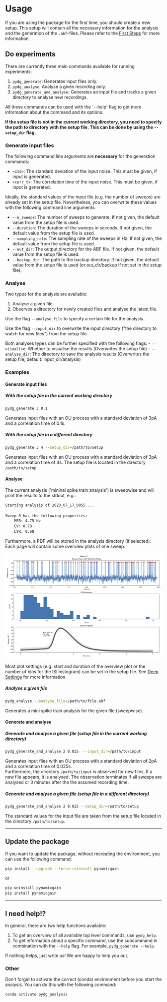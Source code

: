 # Usage

If you are using the package for the first time, you should create a new setup. This setup will contain all the necessary information for the analysis and the generation of the `.abf`-files. Please refer to the [First Steps](./first_steps.md) for more information.


## Do experiments

There are currently three main commands available for running experiments:

1. `pydg_generate`: Generates input files only.
2. `pydg_analyse`: Analyse a given recording only.
3. `pydg_generate_and_analyse`: Generates an input file and tracks a given directory to analyse new recordings.

All these commands can be used with the `--help' flag to get more information about the command and its options.

**If the setup file is not in the current working directory, you need to specify the path to directory with the setup file. This can be done by using the `--setup_dir` flag.**

### Generate input files

The following command line arguments are **necessary** for the generation commands:

- `<std>`: The standard deviation of the input noise. This must be given, if input is generated.
- `<corr_t>`: The correlation time of the input noise. This must be given, if input is generated.

Ideally, the standard values of the input file (e.g. the number of sweeps) are already set in the setup file. Nevertheless, you can overwrite these values with the following command line arguments:

- `--n_sweeps`: The number of sweeps to generate. If not given, the default value from the setup file is used.
- `--duration`: The duration of the sweeps in seconds. If not given, the default value from the setup file is used.
- `--sampling_rate`: The sampling rate of the sweeps in Hz. If not given, the default value from the setup file is used.
- `--out_dir`: The output directory for the ABF file. If not given, the default value from the setup file is used.
- `--backup_dir`: The path to the backup directory. If not given, the default value from the setup file is used (or out_dir/backup if not set in the setup file).
  

### Analyse

Two types for the analysis are available:

1. Analyse a given file.
2. Observes a directory for newly created files and analyse the latest file.

Use the flag `--analyse_file` to specify a certain file for the analysis.

Use the flag `--input_dir` to overwrite the input directory ("the directory to watch for new files") from the setup file.

Both analyses types can be further specified with the following flags:
    - `--visualise`:  Whether to visualise the results (Overwrites the setup file)
    - `--analyse_dir`: The directory to save the analysis results (Overwrites the setup file; default: input_dir/analysis)

### Examples

#### Generate input files

##### With the setup file in the current working directory

```bash
pydg_generate 3 0.1
```

Generates input files with an OU process with a standard deviation of 3pA and a correlation time of 0.1s.

##### With the setup file in a different directory

```bash
pydg_generate 3 4 --setup_dir=/path/to/setup
```

Generates input files with an OU process with a standard deviation of 3pA and a correlation time of 4s. The setup file is located in the directory `/path/to/setup`.

#### Analyse

The current analysis ('mininal spike train analysis') is sweepwise and will print the results to the stdout, e.g.:

```bash
Starting analysis of 2023_07_17_0055 ...

Sweep 0 has the following properties:
	MFR: 4.75 Hz
	CV: 0.78
	LVR: 0.68
```

Furthermore, a PDF will be stored in the analysis directory (if selected). Each page will contain some overview plots of one sweep. 

![Example analysis](./_images/example_analysis.png)

Most plot settings (e.g. start and duration of the overview plot or the number of bins for the ISI histogram) can be set in the setup file. See [Deep Settings](./deep_settings.md) for more information.

##### Analyse a given file

```bash
pydg_analyse --analyse_file=/path/to/file.abf
```

Generates a mini spike train analysis for the given file (sweepwise).

#### Generate and analyse

##### Generate and analyse a given file (setup file in the current working directory)

```bash
pydg_generate_and_analyse 2 0.025  --input_dir=/path/to/input
```

Generates input files with an OU process with a standard deviation of 2pA and a correlation time of 0.025s.  
Furthermore, the directory `/path/to/input` is observed for new files. If a new file appears, it is analysed.
The observation terminates if all sweeps are analysed or 3 minutes after the the assumed recording time.

##### Generate and analyse a given file (setup file in a different directory)

```bash
pydg_generate_and_analyse 2 0.025 --setup_dir=/path/to/setup
```

The standard values for the input file are taken from the setup file located in the directory `/path/to/setup`.

---

## Update the package

If you want to update the package, without recreating the environment, you can use the following command:

```bash
pip install --upgrade --force-reinstall pynamicgain
```

or

```bash
pip uninstall pynamicgain
pip install pynamicgain
```

---

## I need help!?

In general, there are two help functions available:

1. To get an overview of all available top level commands, use `pydg_help`.
2. To get information about a specific command, use the subcommand in combination with the `--help` flag. For example, `pydg_generate --help`.

If nothing helps, just write us! We are happy to help you out.


### Other

Don't forget to activate the correct (conda) environment before you start the analysis. You can do this with the following command:

```bash
conda activate pydg_analysis
```